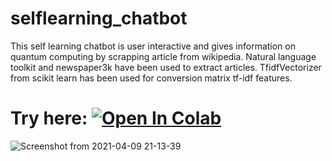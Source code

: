 # selflearning_chatbot
This self learning chatbot is user interactive and gives information on quantum computing by scrapping article from wikipedia. 
Natural language toolkit and newspaper3k have been used to extract articles. 
TfidfVectorizer from scikit learn has been used for conversion matrix tf-idf features.

# Try here: [![Open In Colab](https://colab.research.google.com/assets/colab-badge.svg)](https://colab.research.google.com/drive/10ST9i8mkl0eIHNjOaZo9EVD7N04KtKyX?usp=sharing)

![Screenshot from 2021-04-09 21-13-39](https://user-images.githubusercontent.com/55712612/114206185-b5ca6e80-9978-11eb-8e76-be8f5f557716.png)





